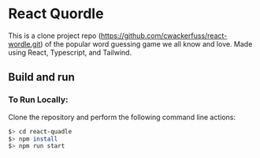 # React Quordle

This is a clone project repo (https://github.com/cwackerfuss/react-wordle.git) of the popular word guessing game we all know and love. Made using React, Typescript, and Tailwind.


## Build and run

### To Run Locally:

Clone the repository and perform the following command line actions:

```bash
$> cd react-quadle
$> npm install
$> npm run start
```
